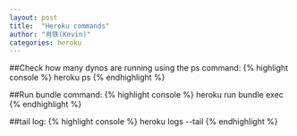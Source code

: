 ```yaml
---
layout: post
title:  "Heroku commands"
author: "肖铁(Kevin)"
categories: heroku
---
```


##Check how many dynos are running using the ps command:
{% highlight console %}
heroku ps
{% endhighlight %}

##Run bundle command:
{% highlight console %}
heroku run bundle exec <command>
{% endhighlight %}

##tail log:
{% highlight console %}
heroku logs --tail
{% endhighlight %}